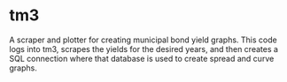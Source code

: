 # tm3
A scraper and plotter for creating municipal bond yield graphs. This code logs into tm3, scrapes the yields for the desired years, and then creates a SQL connection where that database is used to create spread and curve graphs.
